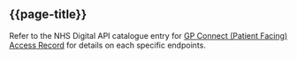 ## {{page-title}}

Refer to the NHS Digital API catalogue entry for [GP Connect (Patient Facing) Access Record](https://digital.nhs.uk/developer/api-catalogue/gp-connect-patient-facing-access-record-fhir) for details on each specific endpoints.